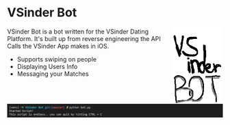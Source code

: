 # VSinder Bot

<img src="./readme-assets/logo.png" align="right" alt="Logo by 3n3a" width="120" height="178">

VSinder Bot is a bot written for the VSinder Dating Platform. It's built up from reverse engineering the API Calls the VSinder App makes in iOS.

* Supports swiping on people
* Displaying Users Info
* Messaging your Matches

<p align="center">
  <img src="./readme-assets/screen1.png" alt="The Bot in Action" width="738">
</p>